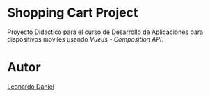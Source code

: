 # Shopping Cart Project

Proyecto Didactico para el curso de Desarrollo de Aplicaciones para dispositivos moviles usando _VueJs - Composition API_.

# Autor
[Leonardo Daniel](https://github.com/LeoDanSG)
